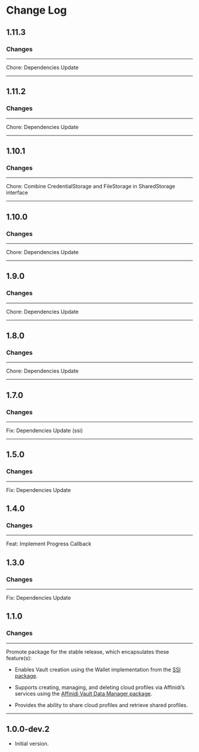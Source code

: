 # Change Log

## 1.11.3

### Changes

---

Chore: Dependencies Update 

---

## 1.11.2

### Changes

---

Chore: Dependencies Update 

---

## 1.10.1

### Changes

---

Chore: Combine CredentialStorage and FileStorage in SharedStorage interface 

---

## 1.10.0

### Changes

---

Chore: Dependencies Update 

---

## 1.9.0

### Changes

---

Chore: Dependencies Update 

---

## 1.8.0

### Changes

---

Chore: Dependencies Update 

---

## 1.7.0

### Changes

---

Fix: Dependencies Update (ssi)

---

## 1.5.0

### Changes

---

Fix: Dependencies Update


## 1.4.0

### Changes

---

Feat: Implement Progress Callback


## 1.3.0

### Changes

---

Fix: Dependencies Update


## 1.1.0

### Changes

---

Promote package for the stable release, which encapsulates these feature(s):

* Enables Vault creation using the Wallet implementation from the [SSI package](https://pub.dev/packages/ssi).

* Supports creating, managing, and deleting cloud profiles via Affinidi’s services using the [Affinidi Vault Data Manager package](https://pub.dev/packages/affinidi_tdk_vault_data_manager).

* Provides the ability to share cloud profiles and retrieve shared profiles.


---

## 1.0.0-dev.2

- Initial version.